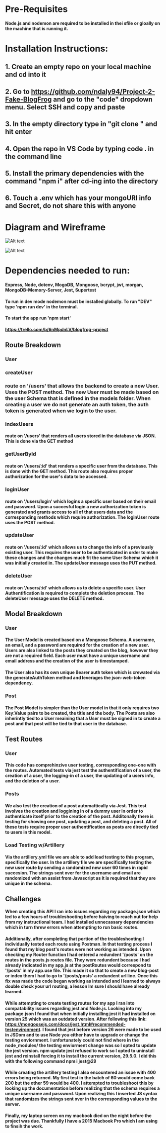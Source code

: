 # Pre-Requisites 

#### Node.js and nodemon are required to be installed in thei sfile or gloally on the machine that is running it.
# Installation Instructions:
## 1. Create an empty repo on your local machine and cd into it
## 2. Go to https://github.com/ndaly94/Project-2-Fake-BlogFrog and go to the "code" dropdown menu. Select SSH and copy and paste
## 3. In the empty directory type in "git clone <paste SSH here>" and hit enter
## 4. Open the repo in VS Code by typing code . in the command line
## 5. Install the primary dependencies with the command "npm i" after cd-ing into the directory
## 6. Touch a .env which has your mongoURI info and Secret, do not share this with anyone



# Diagram and Wireframe

![Alt text](User-Posts-Diagram.jpeg)

![Alt text](<New Note.jpeg>)

# Dependencies needed to run:

#### Express, Node, dotenv, MogoDB, Mongoose, bcrypt, jwt, morgan, MongoDB-Memory-Server, Jest, Supertest
#### To run in dev mode nodemon must be installed globally. To run "DEV" type 'npm run dev' in the terminal.
#### To start the app run 'npm start'


#### https://trello.com/b/6nMpdnLV/blogfrog-project


## Route Breakdown
### User
### createUser
### route on '/users' that allows the backend to create a new User. Uses the POST method. The new User must be made based on the user Schema that is defined in the models folder. When creating a user we do not generate an auth token, the auth token is generated when we login to the user. 
### indexUsers
#### route on '/users' that renders all users stored in the database via JSON. This is done via the GET method
### getUserById
#### route on '/users/:id' that renders a specific user from the database. This is done with the GET method. This route also requires proper authorization for the user's data to be accessed. 
### loginUser
#### route on '/users/login' which logins a specific user based on their email and password. Upon a succesful login a new authorization token is generated and grants access to all of that users data and the corresponding methods which require authorization. The loginUser route uses the POST method.
### updateUser
#### route on '/users/:id' which allows us to change the info of a previously existing user. This requires the user to be authenticated in order to make these changes and the changes much fit the same User Schema which it was initially created in. The updateUser message uses the PUT method. 
### deleteUser
#### route on '/users/:id' which allows us to delete a specific user. User Authentification is required to complete the deletion process. The deleteUser message uses the DELETE method. 


## Model Breakdown
### User
#### The User Model is created based on a Mongoose Schema. A username, an email, and a password are required for the creation of a new user. Users are also linked to the posts they created on the blog, however they are not a required field. Each user must have a unique username and email address and the creation of the user is timestamped. 
#### The User also has its own unique Bearer auth token which is crewated via the generateAuthToken method and leverages the json-web-token dependency. 

### Post
#### The Post Model is simpler than the User model in that it only requires two Key:Value pairs to be created, the title and the body. The Posts are also inherintly tied to a User meaining that a User must be signed in to create a post and that post will be tied to that user in the database. 

## Test Routes

### User
#### This code has comprehinzive user testing, corresponding one-one with the routes. Automated tests via jest test the authentification of a user, the creation of a user, the logging-in of a user, the updating of a users info, and the deletion of a user. 

### Posts
#### We also test the creation of a post automattically via Jest. This test involves the creation and loggining in of a dummy user in order to authenticate itself prior to the creation of the post. Additonally there is testing for showing one post, updating a post, and deleting a post. All of these tests require proper user authentification as posts are directly tied to users in this model. 

### Load Testing w/Artillery

#### Via the artillery.yml file we are able to add load testing to this program, specifically the user. In the artillery file we are specifically testing the new user route by sending a randomized new user 60 times in rapid succesion. The strings sent over for the username and email are randomized with an assist from Javascript as it is required that they are unique in the schema.

## Challenges
#### When creating this API I ran into issues regarding my package.json which led to a few hours of troubleshooting before haiving to reach out for help from my instructional team. I had installed unnecassary dependencies which in turn threw errors when attempting to run basic routes.

#### Additionally, after completing that portion of the troubleshooting I individually tested each route using Postman. In that testing process I found that my blog post's routes were not working as intended. Upon checking my Router function I had entered a redundent '/posts' on the routes in the posts.js routes file. They were redundent because I had already indicated in my app.js at the postRoutes would correspond to '/posts' in my app.use file. This made it so that to create a new blog-post or index them I had to go to '/posts/posts' a redundent url line. Once this fix was made the code began working as intended and I learned to always double check your url routing, a lesson Im sure I should have already learned. 

#### While attempting to create testing routes for my app I ran into compatability issues regarding jest and Node.js. Looking into my package.json I found that when initially installing jest it had installed on version 25 which was an outdated version. After following this link: https://mongoosejs.com/docs/jest.html#recommended-testenvironment. I found that jest before version 26 were made to be used in JSDom and to use Node you either have to upgrade or change the testing enviornment. I unfortunately could not find where in the node_modules/ the testing enviorment change was so I opted to update the jest version. npm update jest refused to work so I opted to uninstall jest and reinstall forcing it to install the current version, 29.5.0. I did this with the following command npm i jest@29

#### While creating the artillery testing I also encountered an issue with 400 errors being returned. My first test in the batch of 60 would come back 200 but the other 59 would be 400. I attempted to troubleshoot this by looking up the documentation before realizing that the schema requires a unique username and password. Upon realizing this I inserted JS syntax that randomizes the strings sent over in the corresponding values to the server. 

#### Finally, my laptop screen on my macbook died on the night before the project was due. Thankfully I have a 2015 Macbook Pro which I am using to finsih the work.